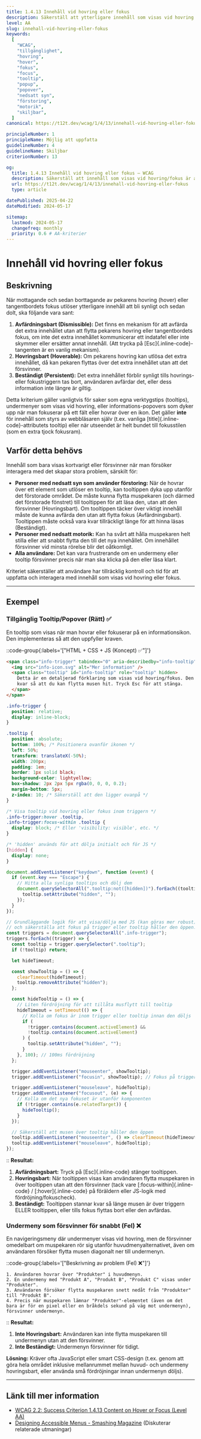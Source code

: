 ```yaml
---
title: 1.4.13 Innehåll vid hovring eller fokus
description: Säkerställ att ytterligare innehåll som visas vid hovring (hover) eller när ett element får fokus är avfärdningsbart, hovringsbart och beständigt.
level: AA
slug: innehall-vid-hovring-eller-fokus
keywords:
  [
    "WCAG",
    "tillgänglighet",
    "hovring",
    "hover",
    "fokus",
    "focus",
    "tooltip",
    "popup",
    "popover",
    "nedsatt syn",
    "förstoring",
    "motorik",
    "skiljbar",
  ]
canonical: https://t12t.dev/wcag/1/4/13/innehall-vid-hovring-eller-fokus

principleNumber: 1
principleName: Möjlig att uppfatta
guidelineNumber: 4
guidelineName: Skiljbar
criterionNumber: 13

og:
  title: 1.4.13 Innehåll vid hovring eller fokus – WCAG
  description: Säkerställ att innehåll som visas vid hovring/fokus är avfärdningsbart, hovringsbart och beständigt.
  url: https://t12t.dev/wcag/1/4/13/innehall-vid-hovring-eller-fokus
  type: article

datePublished: 2025-04-22
dateModified: 2024-05-17

sitemap:
  lastmod: 2024-05-17
  changefreq: monthly
  priority: 0.6 # AA-kriterier
---
```


# Innehåll vid hovring eller fokus

## Beskrivning

När mottagande och sedan borttagande av pekarens hovring (hover) eller tangentbordets fokus utlöser ytterligare innehåll att bli synligt och sedan dolt, ska följande vara sant:

1.  **Avfärdningsbart (Dismissible):** Det finns en mekanism för att avfärda det extra innehållet utan att flytta pekarens hovring eller tangentbordets fokus, om inte det extra innehållet kommunicerar ett indatafel eller inte skymmer eller ersätter annat innehåll. (Att trycka på [Esc]{.inline-code}-tangenten är en vanlig mekanism).
2.  **Hovringsbart (Hoverable):** Om pekarens hovring kan utlösa det extra innehållet, då kan pekaren flyttas över det extra innehållet utan att det försvinner.
3.  **Beständigt (Persistent):** Det extra innehållet förblir synligt tills hovrings- eller fokustriggern tas bort, användaren avfärdar det, eller dess information inte längre är giltig.

Detta kriterium gäller vanligtvis för saker som egna verktygstips (tooltips), undermenyer som visas vid hovring, eller informations-popovers som dyker upp när man fokuserar på ett fält eller hovrar över en ikon. Det gäller **inte** för innehåll som styrs av webbläsaren själv (t.ex. vanliga [title]{.inline-code}-attributets tooltip) eller när utseendet är helt bundet till fokusstilen (som en extra tjock fokusram).

## Varför detta behövs

Innehåll som bara visas kortvarigt eller försvinner när man försöker interagera med det skapar stora problem, särskilt för:

- **Personer med nedsatt syn som använder förstoring:** När de hovrar över ett element som utlöser en tooltip, kan tooltippen dyka upp utanför det förstorade området. De måste kunna flytta muspekaren (och därmed det förstorade fönstret) till tooltippen för att läsa den, utan att den försvinner (Hovringsbart). Om tooltippen täcker över viktigt innehåll måste de kunna avfärda den utan att flytta fokus (Avfärdningsbart). Tooltippen måste också vara kvar tillräckligt länge för att hinna läsas (Beständigt).
- **Personer med nedsatt motorik:** Kan ha svårt att hålla muspekaren helt stilla eller att snabbt flytta den till det nya innehållet. Om innehållet försvinner vid minsta rörelse blir det oåtkomligt.
- **Alla användare:** Det kan vara frustrerande om en undermeny eller tooltip försvinner precis när man ska klicka på den eller läsa klart.

Kriteriet säkerställer att användare har tillräcklig kontroll och tid för att uppfatta och interagera med innehåll som visas vid hovring eller fokus.

---

## Exempel

### Tillgänglig Tooltip/Popover (Rätt) ✅

En tooltip som visas när man hovrar eller fokuserar på en informationsikon. Den implementeras så att den uppfyller kraven.

::code-group{:labels='["HTML + CSS + JS (Koncept) ✅"]'}

```html [HTML-struktur]
<span class="info-trigger" tabindex="0" aria-describedby="info-tooltip">
  <img src="info-icon.svg" alt="Mer information" />
  <span class="tooltip" id="info-tooltip" role="tooltip" hidden>
    Detta är en detaljerad förklaring som visas vid hovring/fokus. Den stannar
    kvar så att du kan flytta musen hit. Tryck Esc för att stänga.
  </span>
</span>
```

```css [CSS för synlighet och position]
.info-trigger {
  position: relative;
  display: inline-block;
}

.tooltip {
  position: absolute;
  bottom: 100%; /* Positionera ovanför ikonen */
  left: 50%;
  transform: translateX(-50%);
  width: 200px;
  padding: 1em;
  border: 1px solid black;
  background-color: lightyellow;
  box-shadow: 2px 2px 5px rgba(0, 0, 0, 0.2);
  margin-bottom: 5px;
  z-index: 10; /* Säkerställ att den ligger ovanpå */
}

/* Visa tooltip vid hovring eller fokus inom triggern */
.info-trigger:hover .tooltip,
.info-trigger:focus-within .tooltip {
  display: block; /* Eller 'visibility: visible', etc. */
}

/* 'hidden' används för att dölja initialt och för JS */
[hidden] {
  display: none;
}
```

```javascript [JavaScript för Esc-avfärdning]
document.addEventListener("keydown", function (event) {
  if (event.key === "Escape") {
    // Hitta alla synliga tooltips och dölj dem
    document.querySelectorAll(".tooltip:not([hidden])").forEach((tooltip) => {
      tooltip.setAttribute("hidden", "");
    });
  }
});

// Grundläggande logik för att visa/dölja med JS (kan göras mer robust)
// och säkerställa att fokus på trigger eller tooltip håller den öppen.
const triggers = document.querySelectorAll(".info-trigger");
triggers.forEach((trigger) => {
  const tooltip = trigger.querySelector(".tooltip");
  if (!tooltip) return;

  let hideTimeout;

  const showTooltip = () => {
    clearTimeout(hideTimeout);
    tooltip.removeAttribute("hidden");
  };

  const hideTooltip = () => {
    // Liten fördröjning för att tillåta musflytt till tooltip
    hideTimeout = setTimeout(() => {
      // Kolla om fokus är inom trigger eller tooltip innan den döljs
      if (
        !trigger.contains(document.activeElement) &&
        !tooltip.contains(document.activeElement)
      ) {
        tooltip.setAttribute("hidden", "");
      }
    }, 100); // 100ms fördröjning
  };

  trigger.addEventListener("mouseenter", showTooltip);
  trigger.addEventListener("focusin", showTooltip); // Fokus på trigger eller inuti

  trigger.addEventListener("mouseleave", hideTooltip);
  trigger.addEventListener("focusout", (e) => {
    // Kolla om det nya fokuset är utanför komponenten
    if (!trigger.contains(e.relatedTarget)) {
      hideTooltip();
    }
  });

  // Säkerställ att musen över tooltip håller den öppen
  tooltip.addEventListener("mouseenter", () => clearTimeout(hideTimeout));
  tooltip.addEventListener("mouseleave", hideTooltip);
});
```

::
**Resultat:**

1.  **Avfärdningsbart:** Tryck på [Esc]{.inline-code} stänger tooltippen.
2.  **Hovringsbart:** När tooltippen visas kan användaren flytta muspekaren in över tooltippen utan att den försvinner (tack vare [:focus-within]{.inline-code} / [:hover]{.inline-code} på föräldern eller JS-logik med fördröjning/fokuscheck).
3.  **Beständigt:** Tooltippen stannar kvar så länge musen är över triggern ELLER tooltippen, eller tills fokus flyttas bort eller den avfärdas.

### Undermeny som försvinner för snabbt (Fel) ❌

En navigeringsmeny där undermenyer visas vid hovring, men de försvinner omedelbart om muspekaren rör sig utanför huvudmenyalternativet, även om användaren försöker flytta musen diagonalt ner till undermenyn.

::code-group{:labels='["Beskrivning av problem (Fel) ❌"]'}

```text [Scenario]
1. Användaren hovrar över "Produkter" i huvudmenyn.
2. En undermeny med "Produkt A", "Produkt B", "Produkt C" visas under "Produkter".
3. Användaren försöker flytta muspekaren snett nedåt från "Produkter" till "Produkt B".
4. Precis när muspekaren lämnar "Produkter"-elementet (även om det bara är för en pixel eller en bråkdels sekund på väg mot undermenyn), försvinner undermenyn.
```

::
**Resultat:**

1.  **Inte Hovringsbart:** Användaren kan inte flytta muspekaren till undermenyn utan att den försvinner.
2.  **Inte Beständigt:** Undermenyn försvinner för tidigt.

**Lösning:** Kräver ofta JavaScript eller smart CSS-design (t.ex. genom att göra hela området inklusive mellanrummet mellan huvud- och undermeny hovringsbart, eller använda små fördröjningar innan undermenyn döljs).

---

## Länk till mer information

- [WCAG 2.2: Success Criterion 1.4.13 Content on Hover or Focus (Level AA)](https://www.w3.org/WAI/WCAG22/Understanding/content-on-hover-or-focus.html)
- [Designing Accessible Menus - Smashing Magazine](https://www.smashingmagazine.com/2017/11/designing-accessible-menus/) (Diskuterar relaterade utmaningar)
